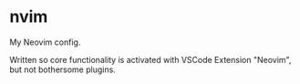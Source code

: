 # nvim
My Neovim config.

Written so core functionality is activated with VSCode Extension "Neovim", but not bothersome plugins.
